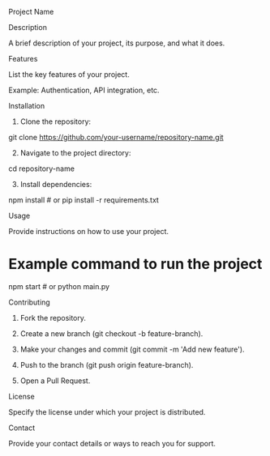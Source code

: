 Project Name

Description

A brief description of your project, its purpose, and what it does.

Features

List the key features of your project.

Example: Authentication, API integration, etc.


Installation

1. Clone the repository:

git clone https://github.com/your-username/repository-name.git


2. Navigate to the project directory:

cd repository-name


3. Install dependencies:

npm install  # or pip install -r requirements.txt



Usage

Provide instructions on how to use your project.

# Example command to run the project
npm start  # or python main.py

Contributing

1. Fork the repository.


2. Create a new branch (git checkout -b feature-branch).


3. Make your changes and commit (git commit -m 'Add new feature').


4. Push to the branch (git push origin feature-branch).


5. Open a Pull Request.



License

Specify the license under which your project is distributed.

Contact

Provide your contact details or ways to reach you for support.
